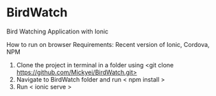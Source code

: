 # BirdWatch
Bird Watching Application with Ionic

How to run on browser
Requirements: Recent version of Ionic, Cordova, NPM

1. Clone the project in terminal in a folder using <git clone https://github.com/Mickyei/BirdWatch.git>
2. Navigate to BirdWatch folder and run < npm install >
3. Run < ionic serve >
